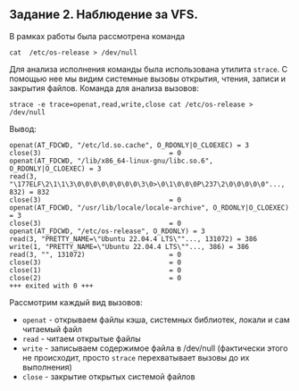 ## Задание 2. Наблюдение за VFS.

В рамках работы была рассмотрена команда

```shell
cat  /etc/os-release > /dev/null
```

Для анализа исполнения команды была использована утилита `strace`. С помощью нее мы видим системные вызовы
открытия, чтения, записи и закрытия файлов. Команда для анализа вызовов:
```shell
strace -e trace=openat,read,write,close cat /etc/os-release > /dev/null
```

Вывод:

```
openat(AT_FDCWD, "/etc/ld.so.cache", O_RDONLY|O_CLOEXEC) = 3
close(3)                                = 0
openat(AT_FDCWD, "/lib/x86_64-linux-gnu/libc.so.6", O_RDONLY|O_CLOEXEC) = 3
read(3, "\177ELF\2\1\1\3\0\0\0\0\0\0\0\0\3\0>\0\1\0\0\0P\237\2\0\0\0\0\0"..., 832) = 832
close(3)                                = 0
openat(AT_FDCWD, "/usr/lib/locale/locale-archive", O_RDONLY|O_CLOEXEC) = 3
close(3)                                = 0
openat(AT_FDCWD, "/etc/os-release", O_RDONLY) = 3
read(3, "PRETTY_NAME=\"Ubuntu 22.04.4 LTS\""..., 131072) = 386
write(1, "PRETTY_NAME=\"Ubuntu 22.04.4 LTS\""..., 386) = 386
read(3, "", 131072)                     = 0
close(3)                                = 0
close(1)                                = 0
close(2)                                = 0
+++ exited with 0 +++
```

Рассмотрим каждый вид вызовов:

* `openat` - открываем файлы кэша, системных библиотек, локали и сам читаемый файл
* `read` - читаем открытые файлы
* `write` - записываем содержимое файла в /dev/null (фактически этого не происходит, просто `strace` перехватывает вызовы до их выполнения)
* `close` - закрытие открытых системой файлов


